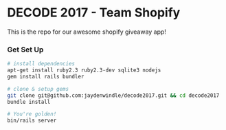 # DECODE 2017 - Team Shopify

This is the repo for our awesome shopify giveaway app!

### Get Set Up
```bash
# install dependencies
apt-get install ruby2.3 ruby2.3-dev sqlite3 nodejs
gem install rails bundler

# clone & setup gems
git clone git@github.com:jaydenwindle/decode2017.git && cd decode2017
bundle install

# You're golden!
bin/rails server
```

